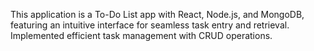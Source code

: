 This application is a To-Do List app with React, Node.js, and MongoDB,
featuring an intuitive interface for seamless task entry and retrieval. Implemented efficient
task management with CRUD operations.
